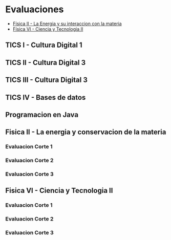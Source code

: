 # Evaluaciones

- [Física II - La Energia y su interaccion con la materia](#fisica-II)
- [Física VI - Ciencia y Tecnologia II](#fisica-VI)

<a name="tics-I"></a>
## TICS I - Cultura Digital 1
<a name="tics-II"></a>
## TICS II - Cultura Digital 3
<a name="tics-III"></a>
## TICS III - Cultura Digital 3
<a name="tics-IV"></a>
## TICS IV - Bases de datos
<a name="programacion-java"></a>
## Programacion en Java 

<a name="fisica-II"></a>
## Fisica II - La energia y conservacion de la materia

### Evaluacion Corte 1

### Evaluacion Corte 2

### Evaluacion Corte 3

<a name="fisica-VI"></a>
## Fisica VI - Ciencia y Tecnologia II

### Evaluacion Corte 1

### Evaluacion Corte 2

### Evaluacion Corte 3
